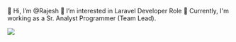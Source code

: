 

👋 Hi, I’m @Rajesh
👀 I’m interested in Laravel Developer Role
🌱 Currently, I'm working as a ​Sr. Analyst Programmer (Team Lead).

<img src="https://miro.medium.com/max/828/1*VE9TRnN0t0yXaW9DIi8cWA.png">
